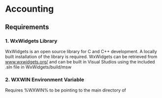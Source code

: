 # Accounting

## Requirements
### 1. WxWidgets Library
  WxWidgets is an open source library for C and C++ development. A locally built installation of the library is required. WxWidgets can be retrieved from www.wxwidgets.org/ and can be built in Visual Studios using the included .sln file in WxWidgets/build/msw
### 2. WXWIN Environment Variable
  Requires %WXWIN% to be pointing to the main directory of 
